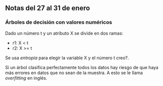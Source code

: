 ## Notas del 27 al 31 de enero

### Árboles de decisión con valores numéricos

Dado un número t y un atributo X se divide en dos ramas:
* r1: X < t
* r2: X >= t

Se usa *entropía* para elegir la variable X y el número t creo?.

Si un árbol clasifica perfectamente todos los datos hay riesgo de que haya más errores en datos que no sean de la muestra. A esto se le llama *overfitting* en inglés.